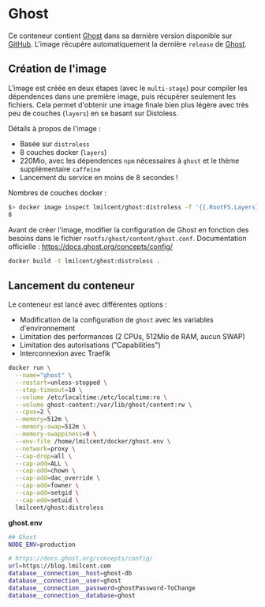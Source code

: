 # Ghost

Ce conteneur contient [Ghost](https://ghost.org) dans sa dernière version disponible sur [GitHub](https://github.com/TryGhost/Ghost/releases).
L'image récupère automatiquement la dernière `release` de [Ghost](https://ghost.org/fr/).

## Création de l'image

L'image est créée en deux étapes (avec le `multi-stage`) pour compiler les dépendences dans une première image, puis récupérer seulement les fichiers.
Cela permet d'obtenir une image finale bien plus légère avec très peu de couches (`layers`) en se basant sur Distoless.

Détails à propos de l'image :

* Basée sur `distroless`
* 8 couches docker (`layers`)
* 220Mio, avec les dépendences `npm` nécessaires à `ghost` et le thème supplémentaire `caffeine`
* Lancement du service en moins de 8 secondes !

Nombres de couches docker :

```bash
$> docker image inspect lmilcent/ghost:distroless -f '{{.RootFS.Layers}}' | wc -w
8
```

Avant de créer l'image, modifier la configuration de Ghost en fonction des besoins dans le fichier `rootfs/ghost/content/ghost.conf`.
Documentation officielle : https://docs.ghost.org/concepts/config/

```bash
docker build -t lmilcent/ghost:distroless .
```


## Lancement du conteneur

Le conteneur est lancé avec différentes options :

* Modification de la configuration de `ghost` avec les variables d'environnement
* Limitation des performances (2 CPUs, 512Mio de RAM, aucun SWAP)
* Limitation des autorisations ("Capabilities")
* Interconnexion avec Traefik


```bash
docker run \
  --name="ghost" \
  --restart=unless-stopped \
  --stop-timeout=10 \
  --volume /etc/localtime:/etc/localtime:ro \
  --volume ghost-content:/var/lib/ghost/content:rw \
  --cpus=2 \
  --memory=512m \
  --memory-swap=512m \
  --memory-swappiness=0 \
  --env-file /home/lmilcent/docker/ghost.env \
  --network=proxy \
  --cap-drop=all \
  --cap-add=ALL \
  --cap-add=chown \
  --cap-add=dac_override \
  --cap-add=fowner \
  --cap-add=setgid \
  --cap-add=setuid \
  lmilcent/ghost:distroless
```

**ghost.env**

```bash
## Ghost
NODE_ENV=production

# https://docs.ghost.org/concepts/config/
url=https://blog.lmilcent.com
database__connection__host=ghost-db
database__connection__user=ghost
database__connection__password=ghostPassword-ToChange
database__connection__database=ghost
```
